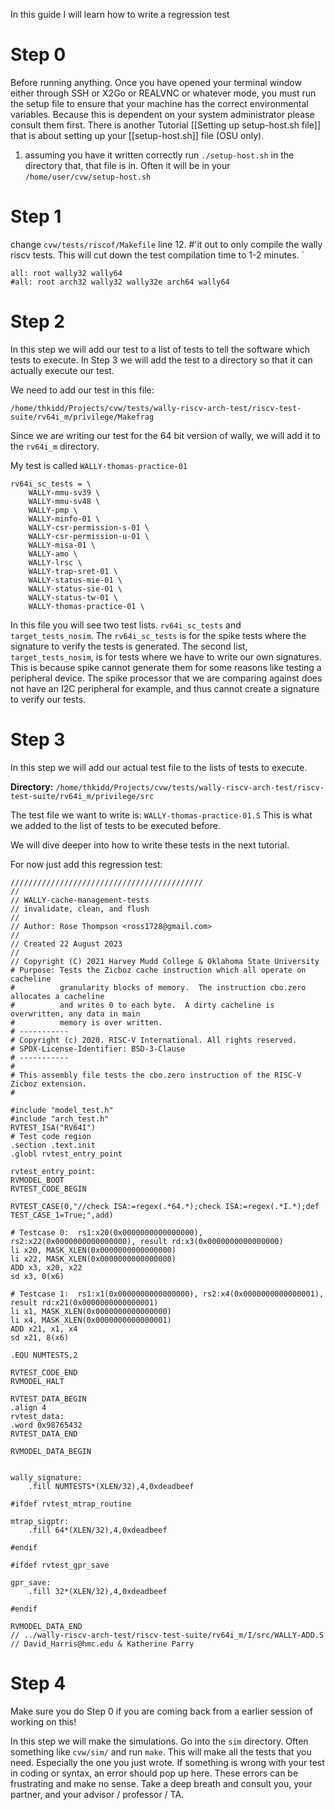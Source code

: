 In this guide I will learn how to write a regression test 

# Step 0
Before running anything. Once you have opened your terminal window either through SSH or X2Go or REALVNC or whatever mode, you must run the setup file to ensure that your machine has the correct environmental variables. Because this is dependent on your system administrator please consult them first. There is another Tutorial [[Setting up setup-host.sh file]] that is about setting up your [[setup-host.sh]] file (OSU only). 

1) assuming you have it written correctly run `./setup-host.sh` in the directory that, that file is in. Often it will be in your `/home/user/cvw/setup-host.sh`

# Step 1
change `cvw/tests/riscof/Makefile` line 12. #'it out to only compile the wally riscv tests. This will cut down the test compilation time to 1-2 minutes.
`
```
all: root wally32 wally64 
#all: root arch32 wally32 wally32e arch64 wally64 
```
# Step 2
In this step we will add our test to a list of tests to tell the software which tests to execute. In Step 3 we will add the test to a directory so that it can actually execute our test.

We need to add our test in this file:
```
/home/thkidd/Projects/cvw/tests/wally-riscv-arch-test/riscv-test-suite/rv64i_m/privilege/Makefrag
``` 

Since we are writing our test for the 64 bit version of wally, we will add it to the `rv64i_m` directory. 

My test is called `WALLY-thomas-practice-01`

```testfile
rv64i_sc_tests = \
    WALLY-mmu-sv39 \
    WALLY-mmu-sv48 \
    WALLY-pmp \
    WALLY-minfo-01 \
    WALLY-csr-permission-s-01 \
    WALLY-csr-permission-u-01 \
    WALLY-misa-01 \
    WALLY-amo \
    WALLY-lrsc \
    WALLY-trap-sret-01 \
    WALLY-status-mie-01 \
    WALLY-status-sie-01 \
    WALLY-status-tw-01 \
    WALLY-thomas-practice-01 \
```

In this file you will see two test lists. `rv64i_sc_tests` and `target_tests_nosim`. The `rv64i_sc_tests` is for the spike tests where the signature to verify the tests is generated. The second list, `target_tests_nosim`, is for tests where we have to write our own signatures. This is because spike cannot generate them for some reasons like testing a peripheral device. The spike processor that we are comparing against does not have an I2C peripheral for example, and thus cannot create a signature to verify our tests. 

# Step 3
In this step we will add our actual test file to the lists of tests to execute. 

**Directory:** `/home/thkidd/Projects/cvw/tests/wally-riscv-arch-test/riscv-test-suite/rv64i_m/privilege/src`

The test file we want to write is: `WALLY-thomas-practice-01.S` This is what we added to the list of tests to be executed before. 

We will dive deeper into how to write these tests in the next tutorial. 

For now just add this regression test:

```regression-test
///////////////////////////////////////////
//
// WALLY-cache-management-tests 
// invalidate, clean, and flush
//
// Author: Rose Thompson <ross1728@gmail.com>
//
// Created 22 August 2023
//
// Copyright (C) 2021 Harvey Mudd College & Oklahoma State University
# Purpose: Tests the Zicboz cache instruction which all operate on cacheline
#          granularity blocks of memory.  The instruction cbo.zero allocates a cacheline
#          and writes 0 to each byte.  A dirty cacheline is overwritten, any data in main
#          memory is over written.        
# -----------
# Copyright (c) 2020. RISC-V International. All rights reserved.
# SPDX-License-Identifier: BSD-3-Clause
# -----------
#
# This assembly file tests the cbo.zero instruction of the RISC-V Zicboz extension.
# 

#include "model_test.h"
#include "arch_test.h"
RVTEST_ISA("RV64I")
# Test code region
.section .text.init
.globl rvtest_entry_point
	
rvtest_entry_point:
RVMODEL_BOOT
RVTEST_CODE_BEGIN

RVTEST_CASE(0,"//check ISA:=regex(.*64.*);check ISA:=regex(.*I.*);def TEST_CASE_1=True;",add)
	
# Testcase 0:  rs1:x20(0x0000000000000000), rs2:x22(0x0000000000000000), result rd:x3(0x0000000000000000)
li x20, MASK_XLEN(0x0000000000000000)
li x22, MASK_XLEN(0x0000000000000000)
ADD x3, x20, x22
sd x3, 0(x6)

# Testcase 1:  rs1:x1(0x0000000000000000), rs2:x4(0x0000000000000001), result rd:x21(0x0000000000000001)
li x1, MASK_XLEN(0x0000000000000000)
li x4, MASK_XLEN(0x0000000000000001)
ADD x21, x1, x4
sd x21, 8(x6)
	
.EQU NUMTESTS,2
	
RVTEST_CODE_END
RVMODEL_HALT

RVTEST_DATA_BEGIN
.align 4
rvtest_data:
.word 0x98765432
RVTEST_DATA_END

RVMODEL_DATA_BEGIN


wally_signature:
    .fill NUMTESTS*(XLEN/32),4,0xdeadbeef

#ifdef rvtest_mtrap_routine

mtrap_sigptr:
    .fill 64*(XLEN/32),4,0xdeadbeef

#endif

#ifdef rvtest_gpr_save

gpr_save:
    .fill 32*(XLEN/32),4,0xdeadbeef

#endif

RVMODEL_DATA_END
// ../wally-riscv-arch-test/riscv-test-suite/rv64i_m/I/src/WALLY-ADD.S
// David_Harris@hmc.edu & Katherine Parry

```

# Step 4
Make sure you do Step 0 if you are coming back from a earlier session of working on this!

In this step we will make the simulations. Go into the `sim` directory. Often something like `cvw/sim/` and run `make`. This will make all the tests that you need. Especially the one you just wrote. If something is wrong with your test in coding or syntax, an error should pop up here. These errors can be frustrating and make no sense. Take a deep breath and consult you, your partner, and your advisor / professor / TA. 

